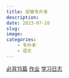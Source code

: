 ```yaml
---
title: 安徽专升本
description: 
date: 2023-07-10	
slug:
image:
categories:
    - 专升本
    - 语文
---
```

[必背15篇](https://sunzijie.cn/2023/%E5%BF%85%E8%83%8C15%E7%AF%87/)
[作业](https://sunzijie.cn/2023/%E4%BD%9C%E4%B8%9A/)
[学习日志](baidu.com)